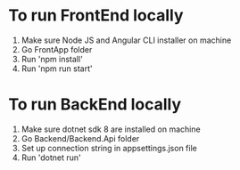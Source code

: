 # To run FrontEnd locally
1. Make sure Node JS and Angular CLI installer on machine 
2. Go FrontApp folder
3. Run 'npm install'
4. Run 'npm run start'

# To run BackEnd locally
1. Make sure dotnet sdk 8 are installed on machine
2. Go Backend/Backend.Api folder
3. Set up connection string in appsettings.json file
4. Run 'dotnet run'

